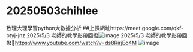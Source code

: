 # 20250503chihlee
致理大理學習python大數據分析
##上課網址https://meet.google.com/qkf-btyj-jnz
2025/5/3 老師的教學影帶回撥![image](https://github.com/user-attachments/assets/a762468b-3789-41f4-98a0-4c972541ce05)
2025/5/3 老師的教學影帶回撥https://www.youtube.com/watch?v=ds8RirjEo4M
![image](https://github.com/user-attachments/assets/9ab87cb3-8369-475b-ad44-f7b60a36e515)
